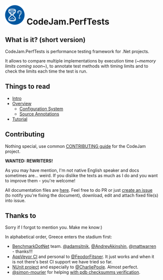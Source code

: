 # ![logo](Docs/images/CodeJam.PerfTests.logo.64.png)  CodeJam.PerfTests

## What is it? (short version)

CodeJam.PerfTests is performance testing framework for .Net projects.

It allows to compare multiple implementations by execution time (*~memory limits coming soon~*), to annotate test methods with timing limits and to check the limits each time the test is run.



## Things to read

* [Intro](Docs/Intro.md)
* [Overview](Docs/Overview.md)
  * [Configuration System](Docs/ConfigurationSystem.md)
  * [Source Annotations](Docs/SourceAnnotations.md) 
* [Tutorial](Docs/Tutorial.md)



## Contributing

Nothing special, use common [CONTRIBUTING guide](../CONTRIBUTING.md) for the CodeJam project.

**WANTED: REWRITERS!**

As you may have mention, I'm not native English speaker and docs sometimes are... weird. If you dislike the texts as much as I do and you want to improve them - you're welcome!

All documentation files are [here](https://github.com/rsdn/CodeJam/tree/master/PerfTests/Docs). Feel free to do PR or just [create an issue](https://github.com/rsdn/CodeJam/issues) (to notify you're fixing the document), download, edit and attach fixed file(s) into issue.



## Thanks to

Sorry if I forgot to mention you. Make me know:)

In alphabetical order, Greece enters the stadium first:

* [BenchmarkDotNet](https://github.com/dotnet/BenchmarkDotNet) team. [@adamsitnik](https://github.com/adamsitnik), [@AndreyAkinshin](https://github.com/AndreyAkinshin), [@mattwarren](https://github.com/mattwarren) - thanks!!!
* [AppVeyor CI](https://www.appveyor.com) and personal to [@FeodorFitsner](https://github.com/FeodorFitsner). It just works and when it is not there's best CI support we have tried so far.
* [NUnit project](https://www.nunit.org/) and especially to [@CharliePoole](https://github.com/CharliePoole). Almost perfect.
* [@simon-mourier](http://stackoverflow.com/users/403671/simon-mourier) for helping [with pdb checksumms verification](http://stackoverflow.com/q/36649271).

